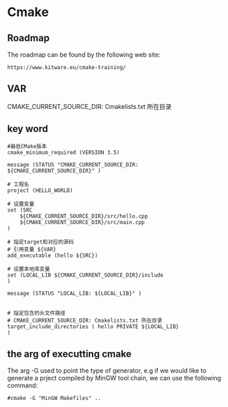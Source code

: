 # Cmake
## Roadmap
The roadmap can be found by the following web site:
```
https://www.kitware.eu/cmake-training/
```

## VAR
CMAKE_CURRENT_SOURCE_DIR: Cmakelists.txt 所在目录

## key word
```
#最低CMake版本
cmake_minimum_required (VERSION 3.5)

message (STATUS "CMAKE_CURRENT_SOURCE_DIR: ${CMAKE_CURRENT_SOURCE_DIR}" )

# 工程名
project (HELLO_WORLD)

# 设置变量
set (SRC 
    ${CMAKE_CURRENT_SOURCE_DIR}/src/hello.cpp
    ${CMAKE_CURRENT_SOURCE_DIR}/src/main.cpp
)

# 指定target和对应的源码
# 引用变量 ${VAR}
add_executable (hello ${SRC})

# 设置本地库变量
set (LOCAL_LIB ${CMAKE_CURRENT_SOURCE_DIR}/include
)

message (STATUS "LOCAL_LIB: ${LOCAL_LIB}" )


# 指定包含的头文件路径
# CMAKE_CURRENT_SOURCE_DIR: Cmakelists.txt 所在目录
target_include_directories ( hello PRIVATE ${LOCAL_LIB}
)
```

## the arg of executting cmake
The arg -G used to point the type of generator, e.g if we would like to generate a prject compiled by MinGW tool chain, we can use the following command:
```
#cmake -G "MinGW Makefiles" ..
```

